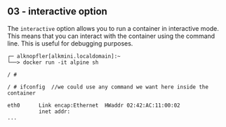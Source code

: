 ## 03 - interactive option

The `interactive` option allows you to run a container in interactive mode. This means that you can interact with the container using the command line. This is useful for debugging purposes.

```shell
┌─ alknopfler[alkmini.localdomain]:~
└──> docker run -it alpine sh
```

```shell
/ # 
```

```shell
/ # ifconfig  //we could use any command we want here inside the container
```

```shell
eth0      Link encap:Ethernet  HWaddr 02:42:AC:11:00:02  
          inet addr:
...
```
